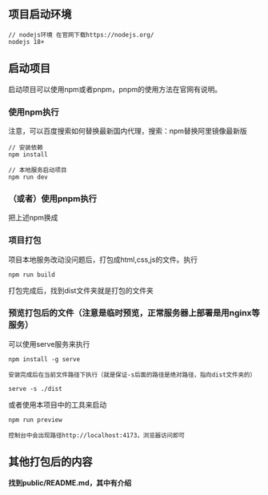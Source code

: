 ## 项目启动环境

```
// nodejs环境 在官网下载https://nodejs.org/
nodejs 18+
```

## 启动项目

启动项目可以使用npm或者pnpm，pnpm的使用方法在官网有说明。

### 使用npm执行

注意，可以百度搜索如何替换最新国内代理，搜索：npm替换阿里镜像最新版

```
// 安装依赖
npm install

// 本地服务启动项目
npm run dev
```

### （或者）使用pnpm执行

把上述npm换成

### 项目打包

项目本地服务改动没问题后，打包成html,css,js的文件。执行

```
npm run build
```

打包完成后，找到dist文件夹就是打包的文件夹

### 预览打包后的文件（注意是临时预览，正常服务器上部署是用nginx等服务）

可以使用serve服务来执行

```
npm install -g serve

安装完成后在当前文件路径下执行（就是保证-s后面的路径是绝对路径，指向dist文件夹的）

serve -s ./dist
```

或者使用本项目中的工具来启动

```
npm run preview

控制台中会出现路径http://localhost:4173，浏览器访问即可
```

## 其他打包后的内容

**找到public/README.md，其中有介绍**

